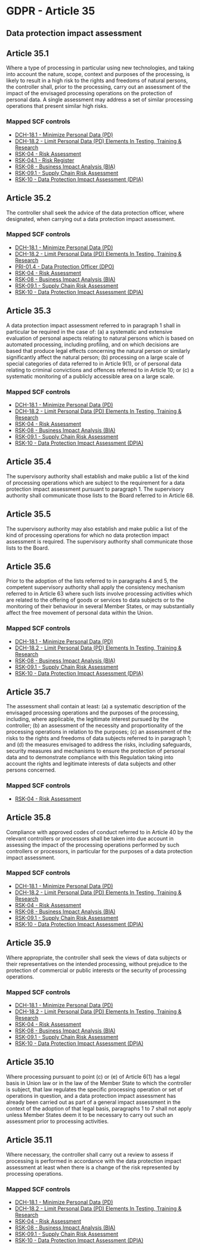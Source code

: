 # GDPR - Article 35
## Data protection impact assessment

  
## Article 35.1
Where a type of processing in particular using new technologies, and taking into account the nature, scope, context and purposes of the processing, is likely to result in a high risk to the rights and freedoms of natural persons, the controller shall, prior to the processing, carry out an assessment of the impact of the envisaged processing operations on the protection of personal data. A single assessment may address a set of similar processing operations that present similar high risks.
  
### Mapped SCF controls
- [DCH-18.1 - Minimize Personal Data (PD)](../scf/dch-181-minimizepersonaldatapd.md)
- [DCH-18.2 - Limit Personal Data (PD) Elements In Testing, Training & Research](../scf/dch-182-limitpersonaldatapdelementsintesting,training&research.md)
- [RSK-04 - Risk Assessment](../scf/rsk-04-riskassessment.md)
- [RSK-04.1 - Risk Register](../scf/rsk-041-riskregister.md)
- [RSK-08 - Business Impact Analysis (BIA)](../scf/rsk-08-businessimpactanalysisbia.md)
- [RSK-09.1 - Supply Chain Risk Assessment](../scf/rsk-091-supplychainriskassessment.md)
- [RSK-10 - Data Protection Impact Assessment (DPIA)](../scf/rsk-10-dataprotectionimpactassessmentdpia.md)
  
## Article 35.2
The controller shall seek the advice of the data protection officer, where designated, when carrying out a data protection impact assessment.
  
### Mapped SCF controls
- [DCH-18.1 - Minimize Personal Data (PD)](../scf/dch-181-minimizepersonaldatapd.md)
- [DCH-18.2 - Limit Personal Data (PD) Elements In Testing, Training & Research](../scf/dch-182-limitpersonaldatapdelementsintesting,training&research.md)
- [PRI-01.4 - Data Protection Officer (DPO)](../scf/pri-014-dataprotectionofficerdpo.md)
- [RSK-04 - Risk Assessment](../scf/rsk-04-riskassessment.md)
- [RSK-08 - Business Impact Analysis (BIA)](../scf/rsk-08-businessimpactanalysisbia.md)
- [RSK-09.1 - Supply Chain Risk Assessment](../scf/rsk-091-supplychainriskassessment.md)
- [RSK-10 - Data Protection Impact Assessment (DPIA)](../scf/rsk-10-dataprotectionimpactassessmentdpia.md)
  
## Article 35.3
A data protection impact assessment referred to in paragraph 1 shall in particular be required in the case of:
(a) a systematic and extensive evaluation of personal aspects relating to natural persons which is based on automated processing, including profiling, and on which decisions are based that produce legal effects concerning the natural person or similarly significantly affect the natural person;
(b) processing on a large scale of special categories of data referred to in Article 9(1), or of personal data relating to criminal convictions and offences referred to in Article 10; or
(c) a systematic monitoring of a publicly accessible area on a large scale.
  
### Mapped SCF controls
- [DCH-18.1 - Minimize Personal Data (PD)](../scf/dch-181-minimizepersonaldatapd.md)
- [DCH-18.2 - Limit Personal Data (PD) Elements In Testing, Training & Research](../scf/dch-182-limitpersonaldatapdelementsintesting,training&research.md)
- [RSK-04 - Risk Assessment](../scf/rsk-04-riskassessment.md)
- [RSK-08 - Business Impact Analysis (BIA)](../scf/rsk-08-businessimpactanalysisbia.md)
- [RSK-09.1 - Supply Chain Risk Assessment](../scf/rsk-091-supplychainriskassessment.md)
- [RSK-10 - Data Protection Impact Assessment (DPIA)](../scf/rsk-10-dataprotectionimpactassessmentdpia.md)
  
## Article 35.4
The supervisory authority shall establish and make public a list of the kind of processing operations which are subject to the requirement for a data protection impact assessment pursuant to paragraph 1\. The supervisory authority shall communicate those lists to the Board referred to in Article 68.
  
## Article 35.5
The supervisory authority may also establish and make public a list of the kind of processing operations for which no data protection impact assessment is required. The supervisory authority shall communicate those lists to the Board.
  
## Article 35.6
Prior to the adoption of the lists referred to in paragraphs 4 and 5, the competent supervisory authority shall apply the consistency mechanism referred to in Article 63 where such lists involve processing activities which are related to the offering of goods or services to data subjects or to the monitoring of their behaviour in several Member States, or may substantially affect the free movement of personal data within the Union.
  
### Mapped SCF controls
- [DCH-18.1 - Minimize Personal Data (PD)](../scf/dch-181-minimizepersonaldatapd.md)
- [DCH-18.2 - Limit Personal Data (PD) Elements In Testing, Training & Research](../scf/dch-182-limitpersonaldatapdelementsintesting,training&research.md)
- [RSK-08 - Business Impact Analysis (BIA)](../scf/rsk-08-businessimpactanalysisbia.md)
- [RSK-09.1 - Supply Chain Risk Assessment](../scf/rsk-091-supplychainriskassessment.md)
- [RSK-10 - Data Protection Impact Assessment (DPIA)](../scf/rsk-10-dataprotectionimpactassessmentdpia.md)
  
## Article 35.7
The assessment shall contain at least:
(a) a systematic description of the envisaged processing operations and the purposes of the processing, including, where applicable, the legitimate interest pursued by the controller;
(b) an assessment of the necessity and proportionality of the processing operations in relation to the purposes;
(c) an assessment of the risks to the rights and freedoms of data subjects referred to in paragraph 1; and
(d) the measures envisaged to address the risks, including safeguards, security measures and mechanisms to ensure the protection of personal data and to demonstrate compliance with this Regulation taking into account the rights and legitimate interests of data subjects and other persons concerned.
  
### Mapped SCF controls
- [RSK-04 - Risk Assessment](../scf/rsk-04-riskassessment.md)
  
## Article 35.8
Compliance with approved codes of conduct referred to in Article 40 by the relevant controllers or processors shall be taken into due account in assessing the impact of the processing operations performed by such controllers or processors, in particular for the purposes of a data protection impact assessment.
  
### Mapped SCF controls
- [DCH-18.1 - Minimize Personal Data (PD)](../scf/dch-181-minimizepersonaldatapd.md)
- [DCH-18.2 - Limit Personal Data (PD) Elements In Testing, Training & Research](../scf/dch-182-limitpersonaldatapdelementsintesting,training&research.md)
- [RSK-04 - Risk Assessment](../scf/rsk-04-riskassessment.md)
- [RSK-08 - Business Impact Analysis (BIA)](../scf/rsk-08-businessimpactanalysisbia.md)
- [RSK-09.1 - Supply Chain Risk Assessment](../scf/rsk-091-supplychainriskassessment.md)
- [RSK-10 - Data Protection Impact Assessment (DPIA)](../scf/rsk-10-dataprotectionimpactassessmentdpia.md)
  
## Article 35.9
Where appropriate, the controller shall seek the views of data subjects or their representatives on the intended processing, without prejudice to the protection of commercial or public interests or the security of processing operations.
  
### Mapped SCF controls
- [DCH-18.1 - Minimize Personal Data (PD)](../scf/dch-181-minimizepersonaldatapd.md)
- [DCH-18.2 - Limit Personal Data (PD) Elements In Testing, Training & Research](../scf/dch-182-limitpersonaldatapdelementsintesting,training&research.md)
- [RSK-04 - Risk Assessment](../scf/rsk-04-riskassessment.md)
- [RSK-08 - Business Impact Analysis (BIA)](../scf/rsk-08-businessimpactanalysisbia.md)
- [RSK-09.1 - Supply Chain Risk Assessment](../scf/rsk-091-supplychainriskassessment.md)
- [RSK-10 - Data Protection Impact Assessment (DPIA)](../scf/rsk-10-dataprotectionimpactassessmentdpia.md)
  
## Article 35.10
Where processing pursuant to point (c)  or (e)  of Article 6(1) has a legal basis in Union law or in the law of the Member State to which the controller is subject, that law regulates the specific processing operation or set of operations in question, and a data protection impact assessment has already been carried out as part of a general impact assessment in the context of the adoption of that legal basis, paragraphs 1 to 7 shall not apply unless Member States deem it to be necessary to carry out such an assessment prior to processing activities.
  
## Article 35.11
Where necessary, the controller shall carry out a review to assess if processing is performed in accordance with the data protection impact assessment at least when there is a change of the risk represented by processing operations.
  
### Mapped SCF controls
- [DCH-18.1 - Minimize Personal Data (PD)](../scf/dch-181-minimizepersonaldatapd.md)
- [DCH-18.2 - Limit Personal Data (PD) Elements In Testing, Training & Research](../scf/dch-182-limitpersonaldatapdelementsintesting,training&research.md)
- [RSK-04 - Risk Assessment](../scf/rsk-04-riskassessment.md)
- [RSK-08 - Business Impact Analysis (BIA)](../scf/rsk-08-businessimpactanalysisbia.md)
- [RSK-09.1 - Supply Chain Risk Assessment](../scf/rsk-091-supplychainriskassessment.md)
- [RSK-10 - Data Protection Impact Assessment (DPIA)](../scf/rsk-10-dataprotectionimpactassessmentdpia.md)
  